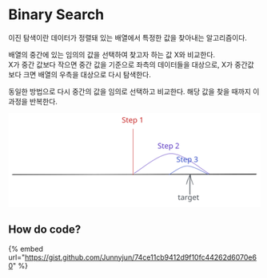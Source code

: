 # Binary Search

이진 탐색이란 데이터가 정렬돼 있는 배열에서 특정한 값을 찾아내는 알고리즘이다.&#x20;

배열의 중간에 있는 임의의 값을 선택하여 찾고자 하는 값 X와 비교한다. \
X가 중간 값보다 작으면 중간 값을 기준으로 좌측의 데이터들을 대상으로, X가 중간값보다 크면 배열의 우측을 대상으로 다시 탐색한다.&#x20;

동일한 방법으로 다시 중간의 값을 임의로 선택하고 비교한다. 해당 값을 찾을 때까지 이 과정을 반복한다.

<img src="../../.gitbook/assets/file.excalidraw (14).svg" alt="" class="gitbook-drawing">

## How do code?

{% embed url="https://gist.github.com/Junnyjun/74ce11cb9412d9f10fc44262d6070e60" %}
